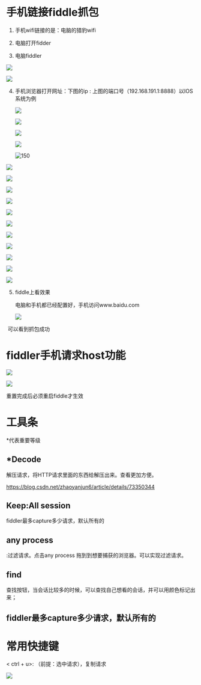 # 手机链接fiddle抓包

1.  手机wifi链接的是：电脑的猎豹wifi

2.  电脑打开fidder

3.  电脑fiddler

   ![](E:\self\mahongluRecord\notes\images\fiddler_1.png)

   ![](E:\self\mahongluRecord\notes\images\fiddler_2.png)

4. 手机浏览器打开网址：下图的ip : 上图的端口号（192.168.191.1:8888）以IOS系统为例

   ![](E:\self\mahongluRecord\notes\images\fiddler_3.png)

   ![](E:\self\mahongluRecord\notes\images\fiddler_18.jpg)

   ![](E:\self\mahongluRecord\notes\images\fiddler_19.jpg)

   ![](E:\self\mahongluRecord\notes\images\fiddler_20.jpg)

   

   ![150](E:\self\mahongluRecord\notes\images\fiddler_5.jpg)

![](E:\self\mahongluRecord\notes\images\fiddler_6.jpg)

![](E:\self\mahongluRecord\notes\images\fiddler_7.jpg)

![](E:\self\mahongluRecord\notes\images\fiddler_8.jpg)

![](E:\self\mahongluRecord\notes\images\fiddler_9.jpg)

![](E:\self\mahongluRecord\notes\images\fiddler_10.jpg)

![](E:\self\mahongluRecord\notes\images\fiddler_11.jpg)

![](E:\self\mahongluRecord\notes\images\fiddler_12.jpg)

![](E:\self\mahongluRecord\notes\images\fiddler_13.jpg)

![](E:\self\mahongluRecord\notes\images\fiddler_14.jpg)

![](E:\self\mahongluRecord\notes\images\fiddler_15.jpg)

![](E:\self\mahongluRecord\notes\images\fiddler_16.jpg)

 



5. fiddle上看效果

   电脑和手机都已经配置好，手机访问www.baidu.com

   ![](E:\self\mahongluRecord\notes\images\fiddler_17.png)

​     可以看到抓包成功

# fiddler手机请求host功能

![](E:\self\mahongluRecord\notes\images\fiddler_21.png)

![](E:\self\mahongluRecord\notes\images\fiddler_22.png)

重置完成后必须重启fiddle才生效

# 工具条

*代表重要等级



##  *Decode

解压请求，将HTTP请求里面的东西给解压出来。查看更加方便。

https://blog.csdn.net/zhaoyanjun6/article/details/73350344



## Keep:All session

fiddler最多capture多少请求，默认所有的

## any process

:过滤请求。点击any process 拖到到想要捕获的浏览器。可以实现过滤请求。



## find

查找按钮，当会话比较多的时候，可以查找自己想看的会话，并可以用颜色标记出来；



## fiddler最多capture多少请求，默认所有的





# 常用快捷键

< ctrl + u>: （前提：选中请求），复制请求

![](E:\self\mahongluRecord\notes\images\fiddler_23.png)

